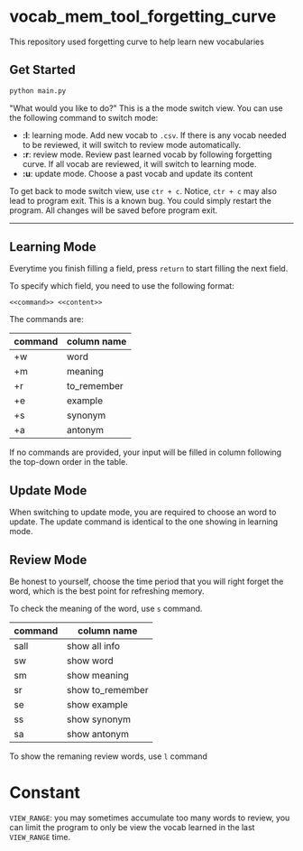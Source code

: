 # vocab_mem_tool_forgetting_curve

This repository used forgetting curve to help learn new vocabularies

## Get Started

```bash
python main.py
```

"What would you like to do?" This is a the mode switch view. You can use the following command to switch mode:

- **:l**: learning mode. Add new vocab to `.csv`. If there is any vocab needed to be reviewed, it will switch to review mode automatically.
- **:r**: review mode. Review past learned vocab by following forgetting curve. If all vocab are reviewed, it will switch to learning mode.
- **:u**: update mode. Choose a past vocab and update its content

To get back to mode switch view, use `ctr + c`. Notice, `ctr + c` may also lead to program exit. This is a known bug. You could simply restart the program. All changes will be saved before program exit.

---

## Learning Mode

Everytime you finish filling a field, press `return` to start filling the next field.

To specify which field, you need to use the following format:

`<<command>> <<content>>`

The commands are:

| command | column name |
| ------- | ----------- |
| +w      | word        |
| +m      | meaning     |
| +r      | to_remember |
| +e      | example     |
| +s      | synonym     |
| +a      | antonym     |

If no commands are provided, your input will be filled in column following the top-down order in the table.

## Update Mode

When switching to update mode, you are required to choose an word to update. The update command is identical to the one showing in learning mode.

## Review Mode

Be honest to yourself, choose the time period that you will right forget the word, which is the best point for refreshing memory.

To check the meaning of the word, use `s` command.

| command | column name      |
| ------- | ---------------- |
| sall    | show all info    |
| sw      | show word        |
| sm      | show meaning     |
| sr      | show to_remember |
| se      | show example     |
| ss      | show synonym     |
| sa      | show antonym     |

To show the remaning review words, use `l` command

# Constant

`VIEW_RANGE`: you may sometimes accumulate too many words to review, you can limit the program to only be view the vocab learned in the last `VIEW_RANGE` time.
